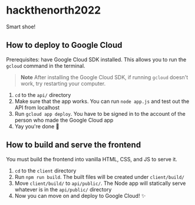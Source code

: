 # hackthenorth2022

Smart shoe!

## How to deploy to Google Cloud

Prerequisites: have Google Cloud SDK installed.
This allows you to run the `gcloud` command in the terminal.

> **Note**
> After installing the Google Cloud SDK, if running `gcloud` doesn't work, try restarting your computer.

1. `cd` to the `api/` directory
2. Make sure that the app works. You can run `node app.js` and test out the API from localhost
3. Run `gcloud app deploy`. You have to be signed in to the account of the person who made the Google Cloud app
4. Yay you're done 🎉

## How to build and serve the frontend

You must build the frontend into vanilla HTML, CSS, and JS to serve it.

1. `cd` to the `client` directory
2. Run `npm run build`. The built files will be created under `client/build/`
3. Move `client/build/` to `api/public/`. The Node app will statically serve whatever is in the `api/public/` directory
4. Now you can move on and deploy to Google Cloud! ✨